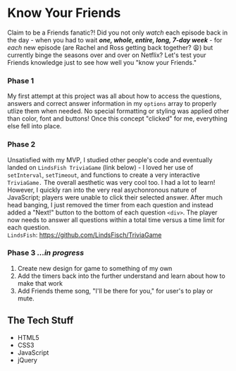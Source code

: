 # Know Your Friends
Claim to be a Friends fanatic?!
Did you not only <em>watch</em> each episode back in the day - when you had to wait <strong><em>one, whole, entire, long, 7-day week</em></strong> - for <em>each</em> new episode (are Rachel and Ross getting back together? :weary:) but currently binge the seasons over and over on Netflix?
Let's test your Friends knowledge just to see how well you "know your Friends." 

### Phase 1
My first attempt at this project was all about how to access the questions, answers and correct answer information in my `options` array to properly utlize them when needed. No special formatting or styling was applied other than color, font and buttons! Once this concept "clicked" for me, everything else fell into place.

### Phase 2
Unsatisfied with my MVP, I studied other people's code and eventually landed on `LindsFish TriviaGame` (link below) - I loved her use of `setInterval`, `setTimeout`, and functions to create a very interactive `TriviaGame.` The overall aesthetic was very cool too. I had a lot to learn! However, I quickly ran into the very real asychonronous nature of JavaScript; players were unable to click their selected answer. After much head banging, I just removed the timer from each question and instead added a "Next!" button to the bottom of each question `<div>`. The player now needs to answer all questions within a total time versus a time limit for each question.</br>
`LindsFish`: https://github.com/LindsFisch/TriviaGame

### Phase 3 <em>...in progress</em>
1. Create new design for game to something of my own
2. Add the timers back into the further understand and learn about how to make that work
3. Add Friends theme song, "I'll be there for you," for user's to play or mute.

## The Tech Stuff
- HTML5
- CSS3
- JavaScript
- jQuery
